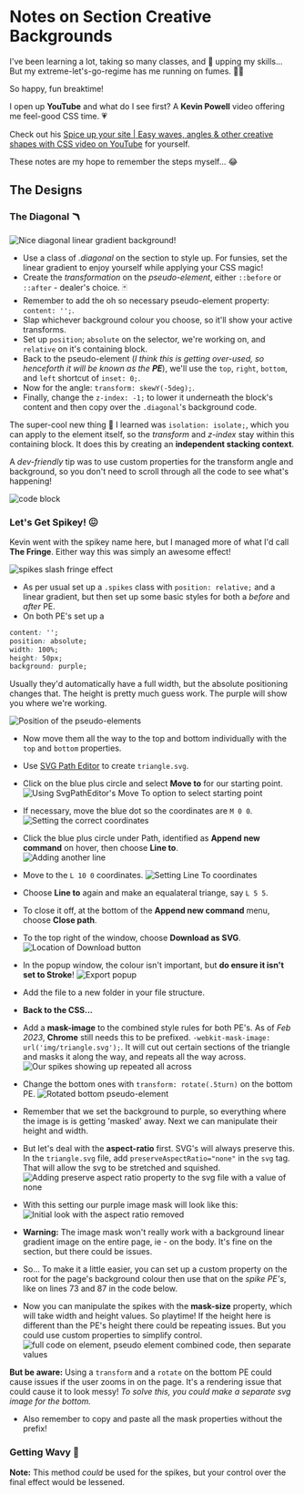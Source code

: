 # Notes on Section Creative Backgrounds

I've been learning a lot, taking so many classes, and 💯 upping my skills... But my extreme-let's-go-regime has me running on fumes. 😶‍🌫️ 

So happy, fun breaktime! 

I open up **YouTube** and what do I see first?  A **Kevin Powell** video offering me feel-good CSS time. 💗

Check out his [Spice up your site | Easy waves, angles & other creative shapes with CSS video on YouTube](https://www.youtube.com/watch?v=hWGgw1K-i8Y) for yourself.

These notes are my hope to remember the steps myself... 😂

## The Designs

### The Diagonal 🪃
![Nice diagonal linear gradient background!](img/diagonal.png)

- Use a class of _.diagonal_ on the section to style up.  For funsies, set the linear gradient to enjoy yourself while applying your CSS magic!
- Create the _transformation_ on the *pseudo-element*, either `::before` or `::after` - dealer's choice. 🃏
- Remember to add the oh so necessary pseudo-element property: `content: '';`.
- Slap whichever background colour you choose, so it'll show your active transforms.
- Set up `position`; `absolute` on the selector, we're working on, and `relative` on it's containing block.
- Back to the pseudo-element (_I think this is getting over-used, so henceforth it will be known as the **PE**_), we'll use the `top`, `right`, `bottom`, and `left` shortcut of `inset: 0;`.
- Now for the angle: `transform: skewY(-5deg);`.
- Finally, change the `z-index: -1;` to lower it underneath the block's content and then copy over the `.diagonal`'s background code.

The super-cool new thing 💎 I learned was `isolation: isolate;`, which you can apply to the element itself, so the *transform* and *z-index* stay within this containing block. It does this by creating an **independent stacking context**.

A *dev-friendly* tip was to use custom properties for the transform angle and background, so you don't need to scroll through all the code to see what's happening!

![code block](img/diagonal-code.png)

### Let's Get Spikey! 😖

Kevin went with the spikey name here, but I managed more of what I'd call **The Fringe**.  Either way this was simply an awesome effect!

![spikes slash fringe effect](img/spikes.png)

- As per usual set up a `.spikes` class with `position: relative;` and a linear gradient, but then set up some basic styles for both a _before_ and _after_ PE.  
- On both PE's set up a 
```CSS
content: '';
position: absolute;
width: 100%;
height: 50px;
background: purple;
```
Usually they'd automatically have a full width, but the absolute positioning changes that.  The height is pretty much guess work.  The purple will show you where we're working.

![Position of the pseudo-elements](img/spikes1.png)

- Now move them all the way to the top and bottom individually with the `top` and `bottom` properties.

- Use [SVG Path Editor](https://yqnn.github.io/svg-path-editor/) to create `triangle.svg`.
- Click on the blue plus circle and select **Move to** for our starting point.
![Using SvgPathEditor's Move To option to select starting point](img/svg1.png)
- If necessary, move the blue dot so the coordinates are `M 0 0`.
![Setting the correct coordinates](img/svg2.png)
- Click the blue plus circle under Path, identified as **Append new command** on hover, then choose **Line to**.  
![Adding another line](img/svg3.png)
- Move to the `L 10 0` coordinates.
![Setting Line To coordinates](img/svg4.png)
- Choose **Line to** again and make an equalateral triange, say `L 5 5`.
- To close it off, at the bottom of the **Append new command** menu, choose **Close path**.
- To the top right of the window, choose **Download as SVG**.  
![Location of Download button](img/svg5.png)
- In the popup window, the colour isn't important, but **do ensure it isn't set to Stroke**!
![Export popup](img/svg6.png)
- Add the file to a new folder in your file structure.
- **Back to the CSS...**
- Add a **mask-image** to the combined style rules for both PE's.  As of _Feb 2023_, **Chrome** still needs this to be prefixed.  `-webkit-mask-image: url('img/triangle.svg');`.  It will cut out certain sections of the triangle and masks it along the way, and repeats all the way across.
![Our spikes showing up repeated all across](img/spikes2.png)
- Change the bottom ones with `transform: rotate(.5turn)` on the bottom PE.
![Rotated bottom pseudo-element](img/spikes3.png)
- Remember that we set the background to purple, so everything where the image is is getting 'masked' away.  Next we can manipulate their height and width.
- But let's deal with the **aspect-ratio** first.  SVG's will always preserve this.  In the `triangle.svg` file, add `preserveAspectRatio="none"` in the `svg` tag.  That will allow the svg to be stretched and squished.
![Adding preserve aspect ratio property to the svg file with a value of none](img/svg7.png)
- With this setting our purple image mask will look like this:
![Initial look with the aspect ratio removed](img/spikes4.png)
- **Warning:**  The image mask won't really work with a background linear gradient image on the entire page, ie - on the body.  It's fine on the section, but there could be issues.
- So... To make it a little easier, you can set up a custom property on the root for the page's background colour then use that on the _spike PE's_, like on lines 73 and 87 in the code below.
- Now you can manipulate the spikes with the **mask-size** property, which will take width and height values. So playtime! If the height here is different than the PE's height there could be repeating issues.  But you could use custom properties to simplify control.
![full code on element, pseudo element combined code, then separate values](img/spikes-code.png)

**But be aware:**  Using a `transform` and a `rotate` on the bottom PE could cause issues if the user zooms in on the page.  It's a rendering issue that could cause it to look messy!  _To solve this, you could make a separate svg image for the bottom._

- Also remember to copy and paste all the mask properties without the prefix!

### Getting Wavy 🌊

**Note:** This method _could_ be used for the spikes, but your control over the final effect would be lessened.
